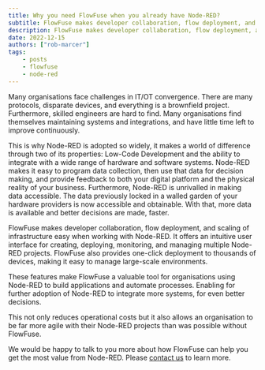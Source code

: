 ```yaml
---
title: Why you need FlowFuse when you already have Node-RED?
subtitle: FlowFuse makes developer collaboration, flow deployment, and scaling of infrastructure easy when working with Node-RED
description: FlowFuse makes developer collaboration, flow deployment, and scaling of infrastructure easy when working with Node-RED
date: 2022-12-15
authors: ["rob-marcer"]
tags:
    - posts
    - flowfuse
    - node-red
---
```


Many organisations face challenges in IT/OT convergence. There are many protocols, disparate devices, and everything is a brownfield project. Furthermore, skilled engineers are hard to find. Many organisations find themselves maintaining systems and integrations, and have little time left to improve continuously.

<!--more-->

This is why Node-RED is adopted so widely, it makes a world of difference through two of its properties: Low-Code Development and the ability to integrate with a wide range of hardware and software systems. Node-RED makes it easy to program data collection, then use that data for decision making, and provide feedback to both your digital platform and the physical reality of your business. Furthermore, Node-RED is unrivalled in making data accessible. The data previously locked in a walled garden of your hardware providers is now accessible and obtainable. With that, more data is available and better decisions are made, faster.

FlowFuse makes developer collaboration, flow deployment, and scaling of infrastructure easy when working with Node-RED. It offers an intuitive user interface for creating, deploying, monitoring, and managing multiple Node-RED projects. FlowFuse also provides one-click deployment to thousands of devices, making it easy to manage large-scale environments. 

These features make FlowFuse a valuable tool for organisations using Node-RED to build applications and automate processes. Enabling for further adoption of Node-RED to integrate more systems, for even better decisions.

This not only reduces operational costs but it also allows an organisation to be far more agile with their Node-RED projects than was possible without FlowFuse.

We would be happy to talk to you more about how FlowFuse can help you get the most value from Node-RED. Please [contact us](/contact-us/) to learn more.
